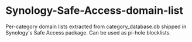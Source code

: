 # Synology-Safe-Access-domain-list
Per-category domain lists extracted from category_database.db shipped in Synology's Safe Access package. Can be used as pi-hole blocklists.
